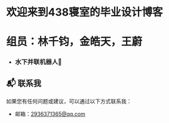 

# 欢迎来到438寝室的毕业设计博客

  # 组员：林千钧，金皓天，王蔚
  
- ### 水下并联机器人🤖</div>  

## 📬 联系我

如果您有任何问题或建议，可以通过以下方式联系我：

- 邮箱：2936371365@qq.com

